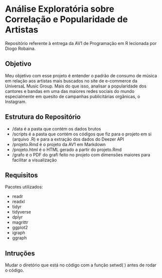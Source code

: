 # Análise Exploratória sobre Correlação e Popularidade de Artistas
Repositório referente à entrega da AV1 de Programação em R lecionada por Diogo Robaina.

## Objetivo
Meu objetivo com esse projeto é entender o padrão de consumo de música em relação aos artistas mais buscados no site de e-commerce da UniversaL Music Group. Mais do que isso, analisar a popularidade dos cantores e bandas em uma das maiores redes sociais do mundo especialmente em quesito de campanhas publicitárias orgânicas, o Instagram.

## Estrutura do Repositório
- /data é a pasta que contém os dados brutos
- /scripts é a pasta que contém os códigos que fiz para o projeto em si (arquivo .R) e para a extração dos dados do Deezer API
- /projeto.Rmd é o projeto da AV1 em Markdown
- /projeto.html é o HTML gerado a partir do projeto.Rmd
- /grafo é o PDF do grafi feito no projeto com dimensões maiores para facilitar a visualização

## Requisitos
Pacotes utilizados:
- readr
- readxl
- tidyr
- tidyverse
- dplyr
- magrittr
- ggplot2
- igraph
- ggraph

## Intruções
Mudar o diretório que está no código com a função setwd( ) antes de rodar o código.
